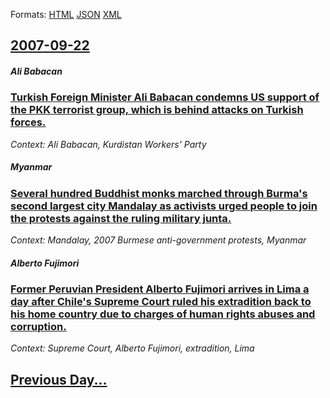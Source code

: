 
Formats: [HTML](2007/09/22/index.html)  [JSON](2007/09/22/index.json)  [XML](2007/09/22/index.xml)  

## [2007-09-22](/news/2007/09/22/index.md)

##### Ali Babacan
### [ Turkish Foreign Minister Ali Babacan condemns US support of the PKK terrorist group, which is behind attacks on Turkish forces.](/news/2007/09/22/turkish-foreign-minister-ali-babacan-condemns-us-support-of-the-pkk-terrorist-group-which-is-behind-attacks-on-turkish-forces.md)
_Context: Ali Babacan, Kurdistan Workers' Party_

##### Myanmar
### [ Several hundred Buddhist monks marched through Burma's second largest city Mandalay as activists urged people to join the protests against the ruling military junta. ](/news/2007/09/22/several-hundred-buddhist-monks-marched-through-burma-s-second-largest-city-mandalay-as-activists-urged-people-to-join-the-protests-against.md)
_Context: Mandalay, 2007 Burmese anti-government protests, Myanmar_

##### Alberto Fujimori
### [ Former Peruvian President Alberto Fujimori arrives in Lima a day after Chile's Supreme Court ruled his extradition back to his home country due to charges of human rights abuses and corruption. ](/news/2007/09/22/former-peruvian-president-alberto-fujimori-arrives-in-lima-a-day-after-chile-s-supreme-court-ruled-his-extradition-back-to-his-home-country.md)
_Context: Supreme Court, Alberto Fujimori, extradition, Lima_

## [Previous Day...](/news/2007/09/21/index.md)

